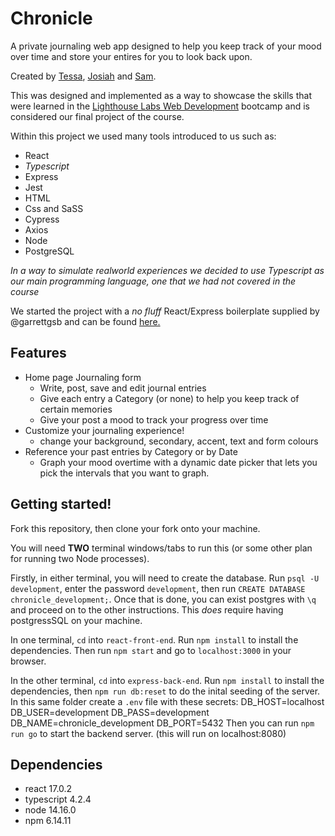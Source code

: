 # Chronicle

A private journaling web app designed to help you keep track of your mood over time and store your entires for you to look back upon.

Created by [Tessa](https://github.com/TeyyaM), [Josiah](https://github.com/J-pilon) and [Sam](https://github.com/brackish888).

This was designed and implemented as a way to showcase the skills that were learned in the [Lighthouse Labs Web Development](https://github.com/lighthouse-labs) bootcamp and is considered our final project of the course.

Within this project we used many tools introduced to us such as:

- React
- _Typescript_
- Express
- Jest
- HTML
- Css and SaSS
- Cypress
- Axios
- Node
- PostgreSQL

_In a way to simulate realworld experiences we decided to use Typescript as our main programming language, one that we had not covered in the course_

We started the project with a _no fluff_ React/Express boilerplate supplied by @garrettgsb and can be found [here.](https://github.com/garrettgsb/react-express-boilerplate)

## Features

- Home page Journaling form
  - Write, post, save and edit journal entries
  - Give each entry a Category (or none) to help you keep track of certain memories
  - Give your post a mood to track your progress over time
- Customize your journaling experience!
  - change your background, secondary, accent, text and form colours
- Reference your past entries by Category or by Date
  - Graph your mood overtime with a dynamic date picker that lets you pick the intervals that you want to graph.

## Getting started!

Fork this repository, then clone your fork onto your machine.

You will need **TWO** terminal windows/tabs to run this (or some other plan for running two Node processes).

Firstly, in either terminal, you will need to create the database. Run `psql -U development`, enter the password `development`, then run `CREATE DATABASE chronicle_development;`. Once that is done, you can exist postgres with `\q` and proceed on to the other instructions. This _does_ require having postgressSQL on your machine.

In one terminal, `cd` into `react-front-end`. Run `npm install` to install the dependencies. Then run `npm start` and go to `localhost:3000` in your browser.

In the other terminal, `cd` into `express-back-end`. Run `npm install` to install the dependencies, then `npm run db:reset` to do the inital seeding of the server.
In this same folder create a `.env` file with these secrets:
DB_HOST=localhost
DB_USER=development
DB_PASS=development
DB_NAME=chronicle_development
DB_PORT=5432
Then you can run `npm run go` to start the backend server.
(this will run on localhost:8080)

## Dependencies

- react 17.0.2
- typescript 4.2.4
- node 14.16.0
- npm 6.14.11
